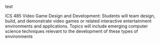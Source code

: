 test


ICS 485 Video Game Design and Development: Students will team design, build, and demonstrate video games or related interactive entertainment environments and applications. Topics will include emerging computer science techniques relevant to the development of these types of environments

